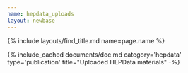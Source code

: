 ```yaml
---
name: hepdata_uploads
layout: newbase
---
```

{% include layouts/find_title.md name=page.name %}


{% include_cached documents/doc.md category='hepdata' type='publication' title="Uploaded HEPData materials" -%}
